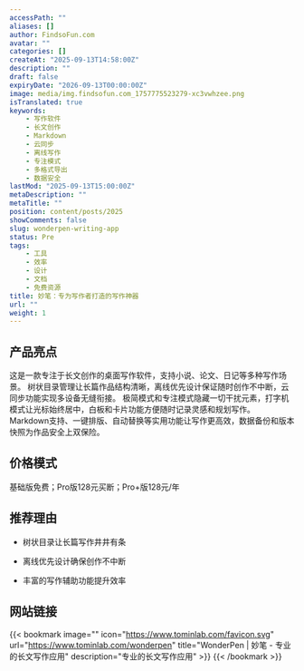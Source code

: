 ```yaml
---
accessPath: ""
aliases: []
author: FindsoFun.com
avatar: ""
categories: []
createAt: "2025-09-13T14:58:00Z"
description: ""
draft: false
expiryDate: "2026-09-13T00:00:00Z"
image: media/img.findsofun.com_1757775523279-xc3vwhzee.png
isTranslated: true
keywords:
    - 写作软件
    - 长文创作
    - Markdown
    - 云同步
    - 离线写作
    - 专注模式
    - 多格式导出
    - 数据安全
lastMod: "2025-09-13T15:00:00Z"
metaDescription: ""
metaTitle: ""
position: content/posts/2025
showComments: false
slug: wonderpen-writing-app
status: Pre
tags:
    - 工具
    - 效率
    - 设计
    - 文档
    - 免费资源
title: 妙笔：专为写作者打造的写作神器
url: ""
weight: 1
---
```

## 产品亮点
这是一款专注于长文创作的桌面写作软件，支持小说、论文、日记等多种写作场景。
树状目录管理让长篇作品结构清晰，离线优先设计保证随时创作不中断，云同步功能实现多设备无缝衔接。
极简模式和专注模式隐藏一切干扰元素，打字机模式让光标始终居中，白板和卡片功能方便随时记录灵感和规划写作。
Markdown支持、一键排版、自动替换等实用功能让写作更高效，数据备份和版本快照为作品安全上双保险。

## 价格模式
<!--more-->基础版免费；Pro版128元买断；Pro+版128元/年

## 推荐理由
- 树状目录让长篇写作井井有条

- 离线优先设计确保创作不中断

- 丰富的写作辅助功能提升效率

## 网站链接
{{< bookmark image="<no value>" icon="https://www.tominlab.com/favicon.svg" url="https://www.tominlab.com/wonderpen" title="WonderPen | 妙笔 - 专业的长文写作应用" description="专业的长文写作应用" >}}
{{< /bookmark >}}


